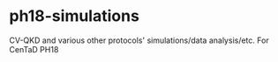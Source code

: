 # ph18-simulations
CV-QKD and various other protocols' simulations/data analysis/etc. For CenTaD PH18
